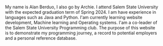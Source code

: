 #### 

My name is Alan Berduo, I also go by Archie. I attend Salem State University with the expected graduation term of Spring 2024. I am have experience in languages such as Java and Python. I'am currently learning website development, Machine learning and Operating systems. I'am a co-leader of the Salem State University Programming club. The purpose of this website is to demonstrate my programming journey, a record to potential employers and a personal reference database.   

